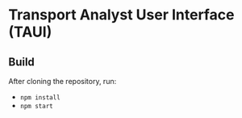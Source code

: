 # Transport Analyst User Interface (TAUI)

## Build
After cloning the repository, run:
 - `npm install`
 - `npm start`
